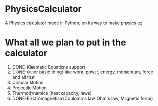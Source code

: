 # PhysicsCalculator
A Physics calculator made in Python, on its way to make physics ez

# What all we plan to put in the calculator
1. DONE-Kinematic Equations support
2. DONE-Other basic things like work, power, energy, momentum, force and all that
3. Circular Motion
4. Projectile Motion
5. Thermodynamics (heat capacity, laws)
6. DONE-Electromagnetism(Coulomb's law, Ohm's law, Magnetic force)
